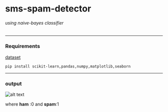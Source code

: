 # sms-spam-detector
###### using naive-bayes classifier
---
### Requirements

[dataset](https://www.kaggle.com/uciml/sms-spam-collection-dataset/version/1)
 ```
 pip install scikit-learn,pandas,numpy,matplotlib,seaborn
 ```
 ___
### output
![alt text](https://github.com/ravularohit/sms-spam-detector/blob/master/images/Screenshot%20from%202019-06-26%2021-21-41.png)

where **ham** :0 and **spam**:1

